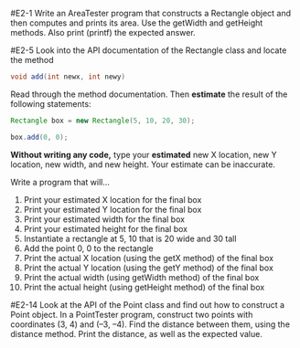 #E2-1
Write an AreaTester program that constructs a Rectangle object and then computes and prints its area. Use the getWidth and getHeight methods. Also print (printf) the expected answer.

#E2-5
Look into the API documentation of the Rectangle class and locate the method

```java
void add(int newx, int newy)
```
Read through the method documentation. Then **estimate** the result of the following statements:

```java
Rectangle box = new Rectangle(5, 10, 20, 30);
```

```java
box.add(0, 0);
```

**Without writing any code,**  type your **estimated** new X location, new Y location, new width, and new height. Your estimate can be inaccurate.

Write a program that will...

1. Print your estimated X location for the final box
2. Print your estimated Y location for the final box
3. Print your estimated width for the final box
4. Print your estimated height for the final box
5. Instantiate a rectangle at 5, 10 that is 20 wide and 30 tall
6. Add the point 0, 0 to the rectangle
7. Print the actual X location (using the getX method) of the final box
8. Print the actual Y location (using the getY method) of the final box
9. Print the actual width (using getWidth method) of the final box
10. Print the actual height (using getHeight method) of the final box

#E2-14
Look at the API of the Point class and find out how to construct a Point object. In a PointTester program, construct two points with coordinates (3, 4) and (–3, –4). Find the distance between them, using the distance method. Print the distance, as well as the expected value.
